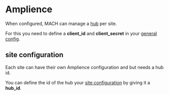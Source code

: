 # Amplience

When configured, MACH can manage a [hub](https://amplience.com/docs/intro/hubsandrepositories.html) per site.

For this you need to define a **client_id** and **client_secret** in your [general config](../../reference/syntax/global.md#amplience).

## site configuration

Each site can have their own Amplience configuration and but needs a hub id.

You can define the id of the hub your [site configuration](../../reference/syntax/sites.md#amplience) by giving it a **hub_id**.

